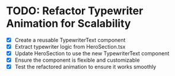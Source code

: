 # TODO: Refactor Typewriter Animation for Scalability

- [x] Create a reusable TypewriterText component
- [x] Extract typewriter logic from HeroSection.tsx
- [x] Update HeroSection to use the new TypewriterText component
- [x] Ensure the component is flexible and customizable
- [x] Test the refactored animation to ensure it works smoothly
